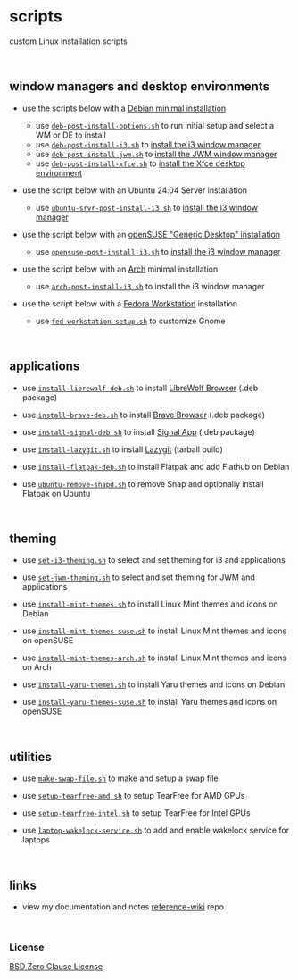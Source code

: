 # scripts

custom Linux installation scripts

&nbsp;

## window managers and desktop environments

- use the scripts below with a [Debian minimal installation](https://e33.io/913)
	- use [`deb-post-install-options.sh`](https://github.com/e33io/scripts/blob/main/deb-post-install-options.sh) to run initial setup and select a WM or DE to install
	- use [`deb-post-install-i3.sh`](https://github.com/e33io/scripts/blob/main/deb-post-install-i3.sh) to [install the i3 window manager](https://e33.io/1121)
	- use [`deb-post-install-jwm.sh`](https://github.com/e33io/scripts/blob/main/deb-post-install-jwm.sh) to [install the JWM window manager](https://e33.io/1398)
	- use [`deb-post-install-xfce.sh`](https://github.com/e33io/scripts/blob/main/deb-post-install-xfce.sh) to [install the Xfce desktop environment](https://e33.io/1541)

- use the script below with an Ubuntu 24.04 Server installation
	- use [`ubuntu-srvr-post-install-i3.sh`](https://github.com/e33io/scripts/blob/main/ubuntu-srvr-post-install-i3.sh) to [install the i3 window manager](https://github.com/e33io/reference-wiki/blob/main/installation-docs/ubuntu-i3-installation.md)

- use the script below with an [openSUSE "Generic Desktop" installation](https://github.com/e33io/reference-wiki/blob/main/installation-docs/opensuse-generic-desktop-installation.md)
	- use [`opensuse-post-install-i3.sh`](https://github.com/e33io/scripts/blob/main/opensuse-post-install-i3.sh) to [install the i3 window manager](https://github.com/e33io/reference-wiki/blob/main/installation-docs/opensuse-i3-installation.md)

- use the script below with an [Arch](https://wiki.archlinux.org/title/Archinstall) minimal installation
	- use [`arch-post-install-i3.sh`](https://github.com/e33io/scripts/blob/main/arch-post-install-i3.sh) to install the i3 window manager

- use the script below with a [Fedora Workstation](https://fedoraproject.org/workstation) installation
	- use [`fed-workstation-setup.sh`](https://github.com/e33io/scripts/blob/main/fed-workstation-setup.sh) to customize Gnome

&nbsp;

## applications

- use [`install-librewolf-deb.sh`](https://github.com/e33io/scripts/blob/main/install-librewolf-deb.sh) to install [LibreWolf Browser](https://librewolf.net) (.deb package)

- use [`install-brave-deb.sh`](https://github.com/e33io/scripts/blob/main/install-brave-deb.sh) to install [Brave Browser](https://brave.com) (.deb package)

- use [`install-signal-deb.sh`](https://github.com/e33io/scripts/blob/main/install-signal-deb.sh) to install [Signal App](https://www.signal.org) (.deb package)

- use [`install-lazygit.sh`](https://github.com/e33io/scripts/blob/main/install-lazygit.sh) to install [Lazygit](https://github.com/jesseduffield/lazygit) (tarball build)

- use [`install-flatpak-deb.sh`](https://github.com/e33io/scripts/blob/main/install-flatpak-deb.sh) to install Flatpak and add Flathub on Debian

- use [`ubuntu-remove-snapd.sh`](https://github.com/e33io/scripts/blob/main/ubuntu-remove-snapd.sh) to remove Snap and optionally install Flatpak on Ubuntu

&nbsp;

## theming

- use [`set-i3-theming.sh`](https://github.com/e33io/scripts/blob/main/set-i3-theming.sh) to select and set theming for i3 and applications

- use [`set-jwm-theming.sh`](https://github.com/e33io/scripts/blob/main/set-jwm-theming.sh) to select and set theming for JWM and applications

- use [`install-mint-themes.sh`](https://github.com/e33io/scripts/blob/main/install-mint-themes.sh) to install Linux Mint themes and icons on Debian

- use [`install-mint-themes-suse.sh`](https://github.com/e33io/scripts/blob/main/install-mint-themes-suse.sh) to install Linux Mint themes and icons on openSUSE

- use [`install-mint-themes-arch.sh`](https://github.com/e33io/scripts/blob/main/install-mint-themes-arch.sh) to install Linux Mint themes and icons on Arch

- use [`install-yaru-themes.sh`](https://github.com/e33io/scripts/blob/main/install-yaru-themes.sh) to install Yaru themes and icons on Debian

- use [`install-yaru-themes-suse.sh`](https://github.com/e33io/scripts/blob/main/install-yaru-themes-suse.sh) to install Yaru themes and icons on openSUSE

&nbsp;

## utilities

- use [`make-swap-file.sh`](https://github.com/e33io/scripts/blob/main/make-swap-file.sh) to make and setup a swap file

- use [`setup-tearfree-amd.sh`](https://github.com/e33io/scripts/blob/main/setup-tearfree-amd.sh) to setup TearFree for AMD GPUs

- use [`setup-tearfree-intel.sh`](https://github.com/e33io/scripts/blob/main/setup-tearfree-intel.sh) to setup TearFree for Intel GPUs

- use [`laptop-wakelock-service.sh`](https://github.com/e33io/scripts/blob/main/laptop-wakelock-service.sh) to add and enable wakelock service for laptops

&nbsp;

## links
- view my documentation and notes [reference-wiki](https://github.com/e33io/reference-wiki) repo

&nbsp;

### License
[BSD Zero Clause License](https://github.com/e33io/scripts/blob/main/LICENSE)
